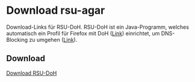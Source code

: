 # Download rsu-agar
Download-Links für RSU-DoH. RSU-DoH ist ein Java-Programm, welches automatisch ein Profil für Firefox mit DoH ([Link](https://en.wikipedia.org/wiki/DNS_over_HTTPS)) einrichtet, um DNS-Blocking zu umgehen ([Link](https://en.wikipedia.org/wiki/DNS_blocking)).

## Download
[Download RSU-DoH](https://github.com/rsu-agar/agar/releases/download/v1.0/RSU-DoH.jar)
